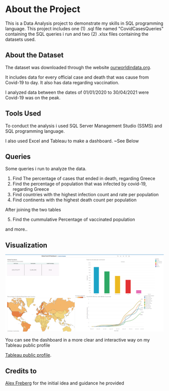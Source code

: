 # About the Project

This is a Data Analysis project to demonstrate my skills in SQL programming language. This project includes one (1) .sql file named "CovidCasesQueries" containing the SQL queries i run and two (2) .xlsx files containing the datasets used.

## About the Dataset

The dataset was downloaded through the website <a href="https://ourworldindata.org/covid-deaths" target="_blank">ourworldindata.org</a>.

It includes data for every official case and death that was cause from Covid-19 to day. It also has data regarding vaccination.

I analyzed data between the dates of 01/01/2020 to 30/04/2021 were Covid-19 was on the peak.

## Tools Used

To conduct the analysis i used SQL Server Management Studio (SSMS) and SQL programming language.

I also used Excel and Tableau to make a dashboard. ~See Below

## Queries

Some queries i run to analyze the data.

1) Find The percentage of cases that ended in death, regarding Greece
2) Find the percentage of population that was infected by covid-19, regarding Greece
3) Find countries with the highest infection count and rate per population
4) Find continents with the highest death count per population

After joining the two tables 

5) Find the cummulative Percentage of vaccinated population

and more..

## Visualization
![alt text](https://github.com/IoannisVougias/DataAnalysisPortofolio/blob/main/GlobalCovidCases/GlobalCovid_Dashboard.png?raw=true)

You can see the dashboard in a more clear and interactive way on my Tableau public profile

<a href=" https://public.tableau.com/app/profile/ioannis.vougias/viz/GlobalCovid-19Dashboard_16658380586180/Dashboard1" target="_blank">Tableau public profile</a>.

## Credits to 
<a href="https://github.com/AlexTheAnalyst" target="_blank">Alex Freberg</a> for the initial idea and guidance he provided 

